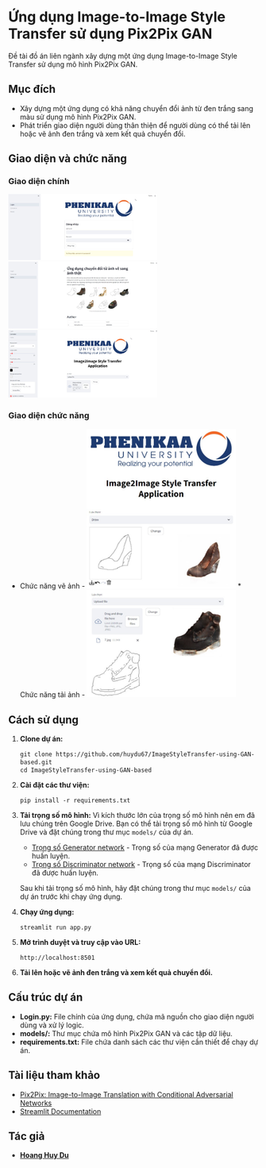 # Ứng dụng Image-to-Image Style Transfer sử dụng Pix2Pix GAN

Đề tài đồ án liên ngành xây dựng một ứng dụng Image-to-Image Style Transfer sử dụng mô hình Pix2Pix GAN.

## Mục đích
- Xây dựng một ứng dụng có khả năng chuyển đổi ảnh từ đen trắng sang màu sử dụng mô hình Pix2Pix GAN.
- Phát triển giao diện người dùng thân thiện để người dùng có thể tải lên hoặc vẽ ảnh đen trắng và xem kết quả chuyển đổi.

## Giao diện và chức năng
### Giao diện chính
<img src="images/login_interface.jpg" width="300" height="auto" />  <img src="images/home_interface.jpg" width="300" height="auto" /> <img src="images/function_interface.jpg" width="300" height="auto" />

### Giao diện chức năng
* Chức năng vẽ ảnh - <img src="images/draw_options.jpg" width="300" height="auto" /> * Chức năng tải ảnh - <img src="images/upload_file_option.jpg" width="300" height="auto" />
  

  
## Cách sử dụng
1. **Clone dự án:**
    ```
    git clone https://github.com/huydu67/ImageStyleTransfer-using-GAN-based.git
    cd ImageStyleTransfer-using-GAN-based
    ```

2. **Cài đặt các thư viện:**
    ```
    pip install -r requirements.txt
    ```
3. **Tải trọng số mô hình:**
    Vì kích thước lớn của trọng số mô hình nên em đã lưu chúng trên Google Drive. Bạn có thể tải trọng số mô hình từ Google Drive và đặt chúng trong thư mục `models/` của dự án.

    - [Trọng số Generator network](https://drive.google.com/file/d/1wFPAjRY-WgQKj4XGHbIaBF4USSQkPleu/view?usp=sharing) - Trọng số của mạng Generator đã được huấn luyện.
    - [Trọng số Discriminator network](https://drive.google.com/file/d/1JsD9Z7jfh3UXSf2WFeAUjw8Co90EZ7Vj/view?usp=sharing) - Trọng số của mạng Discriminator đã được huấn luyện.

    Sau khi tải trọng số mô hình, hãy đặt chúng trong thư mục `models/` của dự án trước khi chạy ứng dụng.



4. **Chạy ứng dụng:**
    ```
    streamlit run app.py
    ```

5. **Mở trình duyệt và truy cập vào URL:**
    ```
    http://localhost:8501
    ```

6. **Tải lên hoặc vẽ ảnh đen trắng và xem kết quả chuyển đổi.**

## Cấu trúc dự án
- **Login.py:** File chính của ứng dụng, chứa mã nguồn cho giao diện người dùng và xử lý logic.
- **models/:** Thư mục chứa mô hình Pix2Pix GAN và các tập dữ liệu.
- **requirements.txt:** File chứa danh sách các thư viện cần thiết để chạy dự án.

## Tài liệu tham khảo
- [Pix2Pix: Image-to-Image Translation with Conditional Adversarial Networks](https://arxiv.org/abs/1611.07004)
- [Streamlit Documentation](https://docs.streamlit.io/)

## Tác giả
- **[Hoang Huy Du](https://github.com/huydu67)**

